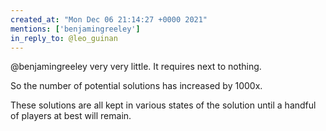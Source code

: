 ```yaml
---
created_at: "Mon Dec 06 21:14:27 +0000 2021"
mentions: ['benjamingreeley']
in_reply_to: @leo_guinan
---
```


@benjamingreeley very very little. It requires next to nothing.

So the number of potential solutions has increased by 1000x.

These solutions are all kept in various states of the solution until a handful of players at best will remain.